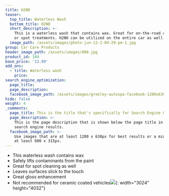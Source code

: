 ```yaml
---
title: H2NO
teaser:
  top_title: Waterless Wash
  bottom_title: H2NO
  short_description: >-
    This is a waterless wash that contains wax. Great for on-the-road cleaning
    or spot treatments. H2NO can be utilized on the entire car as well.
  image_path: /assets/images/photo-jun-12-2-04-29-pm-1.jpg
group: Car Care Products
header_image_path: /assets/images/008.jpg
product_id: 104
base_price: '12.99'
add_ons:
  - title: Waterless wash
    price:
search_engine_optimization:
  page_title:
  page_description:
  facebook_image_path: /assets/images/greeley-autospa-facebook-1200x630.png
hide: false
weight: 4
_comments:
  page_title: This is the title that's specifically for Search Engine Optimization.
  page_description: >-
    This is the page description that is shown below the page title in the
    search engine results.
  facebook_image_path: >-
    Use images that are at least 1200 x 630px for best results or a minimum of
    at least 600 x 315px.
---
```


* This waterless wash contains wax
* Safely lifts contaminants from the paint
* Great for spot cleaning as well
* Leaves surfaces slick to the touch
* Great gloss enhancement
* Not recommended for ceramic coated vehicles![](/assets/images/photo-jun-12-2-04-29-pm.jpg){: width="3024" height="4032"}
